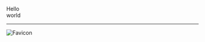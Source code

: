<p>Hello<br />
world</p>
<hr />
<p><img src="http://exaple.com/fav.ico" alt="Favicon" title="Example Favicon" /></p>
